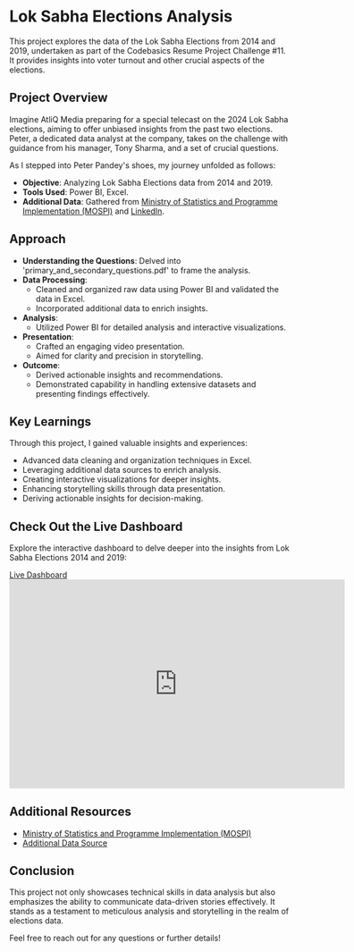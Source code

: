 # Lok Sabha Elections Analysis

This project explores the data of the Lok Sabha Elections from 2014 and 2019, undertaken as part of the Codebasics Resume Project Challenge #11. It provides insights into voter turnout and other crucial aspects of the elections.

## Project Overview

Imagine AtliQ Media preparing for a special telecast on the 2024 Lok Sabha elections, aiming to offer unbiased insights from the past two elections. Peter, a dedicated data analyst at the company, takes on the challenge with guidance from his manager, Tony Sharma, and a set of crucial questions.

As I stepped into Peter Pandey's shoes, my journey unfolded as follows:

- **Objective**: Analyzing Lok Sabha Elections data from 2014 and 2019.
- **Tools Used**: Power BI, Excel.
- **Additional Data**: Gathered from [Ministry of Statistics and Programme Implementation (MOSPI)](https://mospi.gov.in/) and [LinkedIn](https://lnkd.in/dP6wm2VF).

## Approach

- **Understanding the Questions**: Delved into 'primary_and_secondary_questions.pdf' to frame the analysis.
- **Data Processing**:
  - Cleaned and organized raw data using Power BI and validated the data in Excel.
  - Incorporated additional data to enrich insights.
- **Analysis**:
  - Utilized Power BI for detailed analysis and interactive visualizations.
- **Presentation**:
  - Crafted an engaging video presentation.
  - Aimed for clarity and precision in storytelling.
- **Outcome**:
  - Derived actionable insights and recommendations.
  - Demonstrated capability in handling extensive datasets and presenting findings effectively.

## Key Learnings

Through this project, I gained valuable insights and experiences:

- Advanced data cleaning and organization techniques in Excel.
- Leveraging additional data sources to enrich analysis.
- Creating interactive visualizations for deeper insights.
- Enhancing storytelling skills through data presentation.
- Deriving actionable insights for decision-making.

## Check Out the Live Dashboard

Explore the interactive dashboard to delve deeper into the insights from Lok Sabha Elections 2014 and 2019:

[Live Dashboard](#) <iframe title="Resume Project Challenge - (final)" width="600" height="373.5" src="https://app.powerbi.com/view?r=eyJrIjoiNjNiNjhkYjItZTBiZC00NDMwLTlmOTYtMDgwZTM1NGY1YjJlIiwidCI6ImM2ZTU0OWIzLTVmNDUtNDAzMi1hYWU5LWQ0MjQ0ZGM1YjJjNCJ9&pageName=ReportSection658350856163b8795cdb" frameborder="0" allowFullScreen="true"></iframe>

## Additional Resources

- [Ministry of Statistics and Programme Implementation (MOSPI)](https://mospi.gov.in/)
- [Additional Data Source](https://lnkd.in/dP6wm2VF)

## Conclusion

This project not only showcases technical skills in data analysis but also emphasizes the ability to communicate data-driven stories effectively. It stands as a testament to meticulous analysis and storytelling in the realm of elections data.

Feel free to reach out for any questions or further details!
